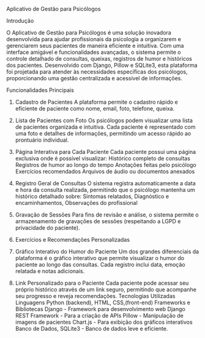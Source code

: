 Aplicativo de Gestão para Psicólogos

Introdução

O Aplicativo de Gestão para Psicólogos é uma solução inovadora desenvolvida para ajudar profissionais da psicologia a organizarem 
e gerenciarem seus pacientes de maneira eficiente e intuitiva. Com uma interface amigável e funcionalidades avançadas,
o sistema permite o controle detalhado de consultas, queixas, registros de humor e históricos dos pacientes.
Desenvolvido com Django, Pillow e SQLite3, esta plataforma foi projetada para atender às necessidades específicas dos psicólogos,
proporcionando uma gestão centralizada e acessível de informações.

Funcionalidades Principais
1. Cadastro de Pacientes
A plataforma permite o cadastro rápido e eficiente de paciente como nome, email, foto, telefone, queixa.

2. Lista de Pacientes com Foto
Os psicólogos podem visualizar uma lista de pacientes organizada e intuitiva. Cada paciente é representado com uma foto e detalhes
de informações, permitindo um acesso rápido ao prontuário individual.

3. Página Interativa para Cada Paciente
Cada paciente possui uma página exclusiva onde é possível visualizar:
Histórico completo de consultas
Registros de humor ao longo do tempo
Anotações feitas pelo psicólogo
Exercícios recomendados
Arquivos de áudio ou documentos anexados

4. Registro Geral de Consultas
O sistema registra automaticamente a data e hora  da consulta realizada, permitindo que o psicólogo mantenha um histórico detalhado sobre:
Sintomas relatados, Diagnóstico e encaminhamentos, Observações do profissional

5. Gravação de Sessões
Para fins de revisão e análise, o sistema permite o armazenamento de gravações de sessões (respeitando a LGPD e privacidade do paciente).

6. Exercícios e Recomendações Personalizadas

7. Gráfico Interativo do Humor do Paciente
Um dos grandes diferenciais da plataforma é o gráfico interativo que permite visualizar o humor do paciente ao longo das consultas.
Cada registro inclui data, emoção relatada e notas adicionais.

8. Link Personalizado para o Paciente
Cada paciente pode acessar seu próprio histórico através de um link seguro, permitindo que acompanhe seu progresso e reveja recomendações.
Tecnologias Utilizadas
Linguagens
Python (backend), HTML, CSS,(front-end)
Frameworks e Bibliotecas
Django - Framework para desenvolvimento web
Django REST Framework - Para a criação de APIs
Pillow - Manipulação de imagens de pacientes
Chart.js - Para exibição dos gráficos interativos
Banco de Dados, SQLite3 - Banco de dados leve e eficiente.
